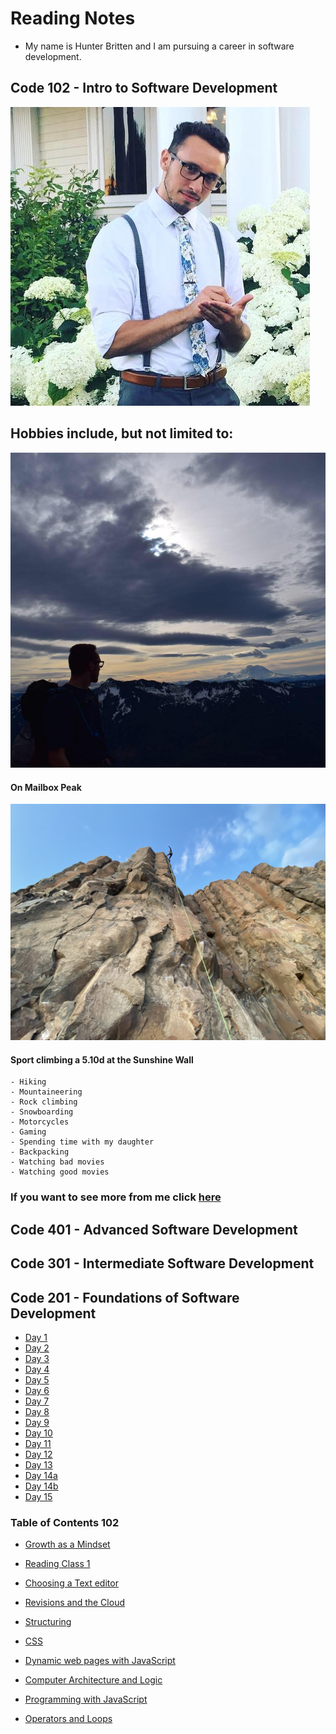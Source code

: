 # Reading Notes

- My name is Hunter Britten and I am pursuing a career in software development.

## Code 102 - Intro to Software Development
![image of me](stunnin.jpg)
## Hobbies include, but not limited to:
![image of me](rainier.jpg)
#### On Mailbox Peak
![image of me](rockclimbing.jpg)
#### Sport climbing a 5.10d at the Sunshine Wall


    - Hiking
    - Mountaineering
    - Rock climbing 
    - Snowboarding
    - Motorcycles
    - Gaming
    - Spending time with my daughter
    - Backpacking
    - Watching bad movies
    - Watching good movies


### If you want to see more from me click [here](https://github.com/hgbritten)


## Code 401 - Advanced Software Development

## Code 301 - Intermediate Software Development

## Code 201 - Foundations of Software Development

- [Day 1](class-01.md)
- [Day 2](class-02.md)
- [Day 3](class-03.md)
- [Day 4](class-04.md)
- [Day 5](class-05.md)
- [Day 6](class-06.md)
- [Day 7](class-07.md)
- [Day 8](class-08.md)
- [Day 9](class-09.md)
- [Day 10](class-10.md)
- [Day 11](class-11.md)
- [Day 12](class-12.md)
- [Day 13](class-13.md)
- [Day 14a](class-14a.md)
- [Day 14b](class-14b.md)
- [Day 15](class-15.md)

### Table of Contents 102


- [Growth as a Mindset](growthasamindset.md)

- [Reading Class 1](read01.md)

- [Choosing a Text editor](read02.md)

- [Revisions and the Cloud](read03.md)

- [Structuring](read04.md)

- [CSS](read05.md)

- [Dynamic web pages with JavaScript](read06a.md)

- [Computer Architecture and Logic](read06b.md)

- [Programming with JavaScript](read07.md)

- [Operators and Loops](read08.md)